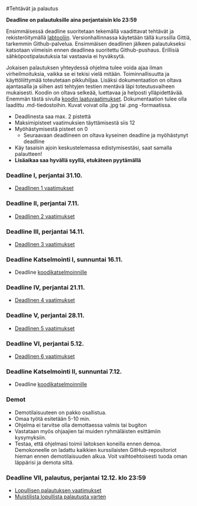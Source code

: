 ﻿#Tehtävät ja palautus

**Deadline on palautuksille aina perjantaisin klo 23:59**

Ensimmäisessä deadline suoritetaan tekemällä vaadittavat tehtävät ja rekisteröitymällä [labtooliin](http://tktl-labtool.herokuapp.com/register). Versionhallinnassa käytetään tällä kurssilla Gittiä, tarkemmin Github-palvelua. Ensimmäisen deadlinen jälkeen palautukseksi katsotaan viimeisin ennen deadlinea suoritettu Github-pushaus. Erillisiä sähköpostipalautuksia tai vastaavia ei hyväksytä.

Jokaisen palautuksen yhteydessä ohjelma tulee voida ajaa ilman virheilmoituksia, vaikka se ei tekisi vielä mitään. Toiminnallisuutta ja käyttöliittymää toteutetaan pikkuhiljaa. Lisäksi dokumentaation  on oltava ajantasalla ja siihen asti tehtyjen testien mentävä läpi toteutusvaiheen mukaisesti. Koodin on oltava selkeää, luettavaa ja helposti ylläpidettävää. Enemmän tästä sivulla [koodin laatuvaatimukset](Koodin-laatuvaatimukset.md). Dokumentaation tulee olla laadittu .md-tiedostoihin. Kuvat voivat olla .jpg tai .png -formaatissa.

* Deadlinesta saa max. 2 pistettä
* Maksimipisteet vaatimuksien täyttämisestä siis 12
* Myöhästymisestä pisteet on 0
  * Seuraavaan deadlineen on oltava kyseinen deadline ja myöhästynyt deadline
* Käy tasaisin ajoin keskustelemassa edistymisestäsi, saat samalla palautteen!
* **Lisäaikaa saa hyvällä syyllä, etukäteen pyytämällä**

### Deadline I, perjantai 31.10.
* [Deadlinen 1 vaatimukset](Deadline-1.md)

### Deadline II, perjantai 7.11.
* [Deadlinen 2 vaatimukset](Deadline-2.md)

### Deadline III, perjantai 14.11.
* [Deadlinen 3 vaatimukset](Deadline-3.md)

### Deadline Katselmointi I, sunnuntai 16.11.
* Deadline [koodikatselmoinnille](Koodikatselmointi.md)

### Deadline IV, perjantai 21.11.
* [Deadlinen 4 vaatimukset](Deadline-4.md)

### Deadline V, perjantai 28.11.
* [Deadlinen 5 vaatimukset](Deadline-5.md)

### Deadline VI, perjantai 5.12.
* [Deadlinen 6 vaatimukset](Deadline-6.md)

### Deadline Katselmointi II, sunnuntai 7.12.
* Deadline [koodikatselmoinnille](Koodikatselmointi.md)

### Demot

* Demotilaisuuteen on pakko osallistua.
* Omaa työtä esitetään 5-10 min. 
* Ohjelma ei tarvitse olla demottaessa valmis tai bugiton
* Vastataan myös ohjaajien tai muiden ryhmäläisten esittämiin kysymyksiin.
* Testaa, että ohjelmasi toimii laitoksen koneilla ennen demoa. Demokoneelle on ladattu kaikkien kurssilaisten GitHub-repositoriot hieman ennen demotilaisuuden alkua. Voit vaihtoehtoisesti tuoda oman läppärisi ja demota siltä.

### Deadline VII, palautus, perjantai 12.12. klo 23:59

* [Lopullisen palautuksen vaatimukset](Deadline-7-lopullinen-palautus.md)
* [Muistilista lopullista palautusta varten](Muistilista.md)
